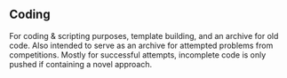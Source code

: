 ## Coding
 For coding & scripting purposes, template building, and an archive for old code.
 Also intended to serve as an archive for attempted problems from competitions.
 Mostly for successful attempts, incomplete code is only pushed if containing a novel approach.
